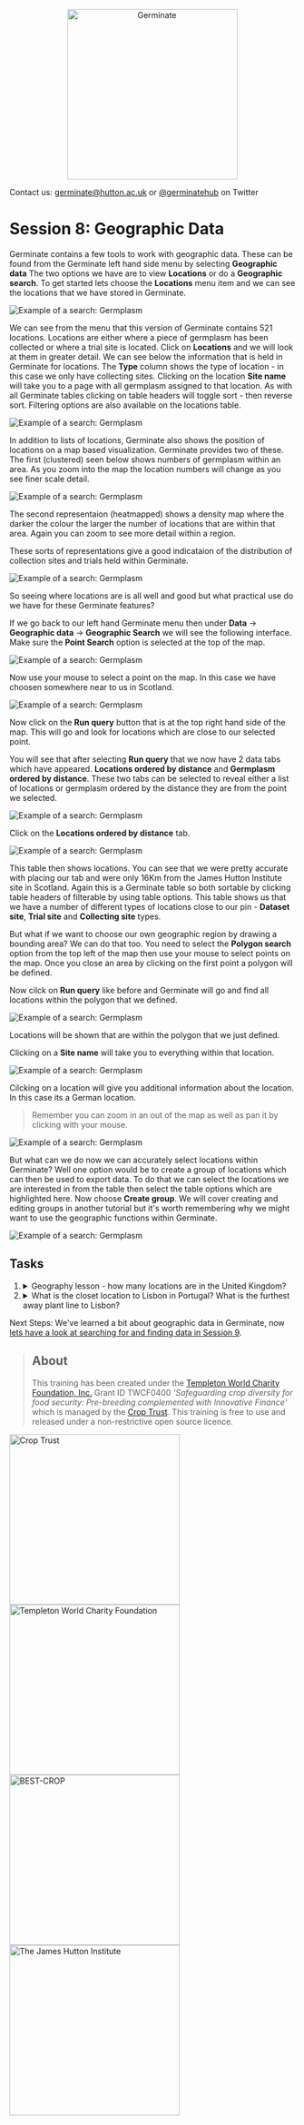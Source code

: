 <!-- Use these horrible HTML tag attributes because Markdown only supports limited HTML/CSS -->
<p align="center">
  <img src="img/germinate-square-name.svg" width="300" alt="Germinate">
</p>

Contact us: [germinate@hutton.ac.uk](mailto:germinate@hutton.ac.uk) or [@germinatehub](https://www.twitter.com/germinatehub) on Twitter

# Session 8: Geographic Data

Germinate contains a few tools to work with geographic data. These can be found from the Germinate left hand side menu by selecting **Geographic data** The two options we have are to view **Locations** or do a **Geographic search**. To get started lets choose the **Locations** menu item and we can see the locations that we have stored in Germinate.

<img src="session-8/session8-1.png" style="max-width: 70%;" alt="Example of a search: Germplasm">

We can see from the menu that this version of Germinate contains 521 locations. Locations are either where a piece of germplasm has been collected or where a trial site is located. Click on **Locations** and we will look at them in greater detail. We can see below the information that is held in Germinate for locations. The **Type** column shows the type of location - in this case we only have collecting sites. Clicking on the location **Site name** will take you to a page with all germplasm assigned to that location. As with all Germinate tables clicking on table headers will toggle sort - then reverse sort. Filtering options are also available on the locations table.

<img src="session-8/session8-2.png" style="max-width: 100%;" alt="Example of a search: Germplasm"> 

In addition to lists of locations, Germinate also shows the position of locations on a map based visualization. Germinate provides two of these. The first (clustered) seen below shows numbers of germplasm within an area. As you zoom into the map the location numbers will change as you see finer scale detail. 

<img src="session-8/session8-3.png" style="max-width: 50%;" alt="Example of a search: Germplasm"> 

The second representaion (heatmapped) shows a density map where the darker the colour the larger the number of locations that are within that area. Again you can zoom to see more detail within a region.

These sorts of representations give a good indicataion of the distribution of collection sites and trials held within Germinate.

<img src="session-8/session8-4.png" style="max-width: 50%;" alt="Example of a search: Germplasm"> 

So seeing where locations are is all well and good but what practical use do we have for these Germinate features? 

If we go back to our left hand Germinate menu then under **Data** -> **Geographic data** -> **Geographic Search** we will see the following interface. Make sure the **Point Search** option is selected at the top of the map. 

<img src="session-8/session8-5.png" style="max-width: 100%;" alt="Example of a search: Germplasm">

Now use your mouse to select a point on the map. In this case we have choosen somewhere near to us in Scotland. 

<img src="session-8/session8-6.png" style="max-width: 100%;" alt="Example of a search: Germplasm"> 

Now click on the **Run query** button that is at the top right hand side of the map. This will go and look for locations which are close to our selected point.

You will see that after selecting **Run query** that we now have 2 data tabs which have appeared. **Locations ordered by distance** and **Germplasm ordered by distance**. These two tabs can be selected to reveal either a list of locations or germplasm ordered by the distance they are from the point we selected.

<img src="session-8/session8-7.png" style="max-width: 100%;" alt="Example of a search: Germplasm"> 

 Click on the **Locations ordered by distance** tab.

<img src="session-8/session8-8.png" style="max-width: 100%;" alt="Example of a search: Germplasm"> 

This table then shows locations. You can see that we were pretty accurate with placing our tab and were only 16Km from the James Hutton Institute site in Scotland. Again this is a Germinate table so both sortable by clicking table headers of filterable by using table options. This table shows us that we have a number of different types of locations close to our pin - **Dataset site**, **Trial site** and **Collecting site** types. 

But what if we want to choose our own geographic region by drawing a bounding area? We can do that too. You need to select the **Polygon search** option from the top left of the map then use your mouse to select points on the map. Once you close an area by clicking on the first point a polygon will be defined.

Now cilck on **Run query** like before and Germinate will go and find all locations within the polygon that we defined.

<img src="session-8/session8-9.png" style="max-width: 100%;" alt="Example of a search: Germplasm"> 

Locations will be shown that are within the polygon that we just defined. 

Clicking on a **Site name** will take you to everything within that location.

<img src="session-8/session8-10.png" style="max-width: 100%;" alt="Example of a search: Germplasm"> 

Cilcking on a location will give you additional information about the location. In this case its a German location. 

> Remember you can zoom in an out of the map as well as pan it by clicking with your mouse.

<img src="session-8/session8-11.png" style="max-width: 100%;" alt="Example of a search: Germplasm"> 

But what can we do now we can accurately select locations within Germinate? Well one option would be to create a group of locations which can then be used to export data. To do that we can select the locations we are interested in from the table then select the table options which are highlighted here. Now choose **Create group**. We will cover creating and editing groups in another tutorial but it's worth remembering why we might want to use the geographic functions within Germinate.

<img src="session-8/session8-12.png" style="max-width: 100%;" alt="Example of a search: Germplasm"> 


## Tasks

1. <details><summary>Geography lesson - how many locations are in the United Kingdom?</summary>Answer: There are 15 locations within the UK.</details>
2. <details><summary>What is the closet location to Lisbon in Portugal? What is the furthest away plant line to Lisbon?</summary>Answer: Sevilla in Spain (~314Km depending on where you dropped the pin) and there are a few plant lines that have locations in Sydney, Australia (around 18,000Km away). If you did not get this remember you need to cilck on the 'Distance [Km]' table column to sort (and maybe again to toggle).</details>


Next Steps:  We've learned a bit about geographic data in Germinate, now [lets have a look at searching for and finding data in Session 9](session-9.html).



> ## About
> This training has been created under the [Templeton World Charity Foundation, Inc.](https://www.templetonworldcharity.org/) Grant ID TWCF0400 *'Safeguarding crop diversity for food security: Pre-breeding complemented with Innovative Finance'* which is managed by the [Crop Trust](https://www.croptrust.org/). This training is free to use and released under a non-restrictive open source licence.

<div class="logos">
  <img src="img/crop-trust.svg" width="300" alt="Crop Trust">
  <img src="img/templeton.svg" width="300" alt="Templeton World Charity Foundation">
  <img src="img/best-crop.svg" width="300" alt="BEST-CROP">
  <img src="img/hutton.svg" width="300" alt="The James Hutton Institute">
</div>